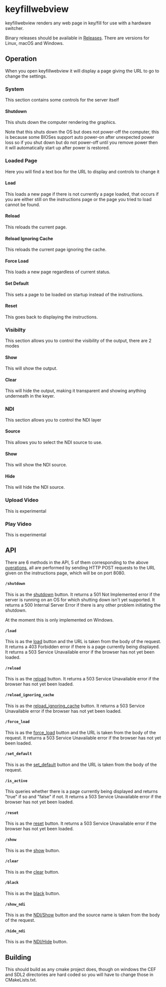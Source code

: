 # keyfillwebview

keyfillwebview renders any web page in key/fill for use with a hardware switcher.

Binary releases should be available in [Releases](https://github.com/nixCodeX/keyfillwebview/releases).
There are versions for Linux, macOS and Windows.

## Operation

When you open keyfillwebview it will display a page giving the URL to go to change the settings.

### System

This section contains some controls for the server itself

#### Shutdown

This shuts down the computer rendering the graphics.

Note that this shuts down the OS but does not power-off the computer, this is because some BIOSes support auto power-on after unexpected power loss so if you shut down but do not power-off until you remove power then it will automatically start up after power is restored.

### Loaded Page

Here you will find a text box for the URL to display and controls to change it

#### Load

This loads a new page if there is not currently a page loaded, that occurs if you are either still on the instructions page or the page you tried to load cannot be found.

#### Reload

This reloads the current page.

#### Reload Ignoring Cache

This reloads the current page ignoring the cache.

#### Force Load

This loads a new page regardless of current status.

#### Set Default

This sets a page to be loaded on startup instead of the instructions.

#### Reset

This goes back to displaying the instructions.

### Visibilty

This section allows you to control the visibility of the output, there are 2 modes

#### Show

This will show the output.

#### Clear

This will hide the output, making it transparent and showing anything underneath in the keyer.

### NDI

This section allows you to control the NDI layer

#### Source

This allows you to select the NDI source to use.

#### Show

This will show the NDI source.

#### Hide

This will hide the NDI source.

### Upload Video

This is experimental

### Play Video

This is experimental

## API

There are 6 methods in the API, 5 of them corresponding to the above [overations](#operation), all are performed by sending HTTP POST requests to the URL given on the instructions page, which will be on port 8080.

#### `/shutdown`

This is as the [shutdown](#shutdown) button.
It returns a 501 Not Implemented error if the server is running on an OS for which shutting down isn't yet supported.
It returns a 500 Internal Server Error if there is any other problem initiating the shutdown.

At the moment this is only implemented on Windows.

#### `/load`

This is as the [load](#load) button and the URL is taken from the body of the request.
It returns a 403 Forbidden error if there is a page currently being displayed.
It returns a 503 Service Unavailable error if the browser has not yet been loaded.

#### `/reload`

This is as the [reload](#reload) button.
It returns a 503 Service Unavailable error if the browser has not yet been loaded.

#### `/reload_ignoring_cache`

This is as the [reload_ignoring_cache](#reload-ignoring-cache) button.
It returns a 503 Service Unavailable error if the browser has not yet been loaded.

#### `/force_load`

This is as the [force_load](#force-load) button and the URL is taken from the body of the request.
It returns a 503 Service Unavailable error if the browser has not yet been loaded.

#### `/set_default`

This is as the [set_default](#set-default) button and the URL is taken from the body of the request.

#### `/is_active`

This queries whether there is a page currently being displayed and returns "true" if so and "false" if not.
It returns a 503 Service Unavailable error if the browser has not yet been loaded.

#### `/reset`

This is as the [reset](#reset) button.
It returns a 503 Service Unavailable error if the browser has not yet been loaded.

#### `/show`

This is as the [show](#show) button.

#### `/clear`

This is as the [clear](#clear) button.

#### `/black`

This is as the [black](#black) button.

#### `/show_ndi`

This is as the [NDI/Show](#ndi) button and the source name is taken from the body of the request.

#### `/hide_ndi`

This is as the [NDI/Hide](#hide) button.

## Building

This should build as any cmake project does, though on windows the CEF and SDL2 directories are hard coded so you will have to change those in CMakeLists.txt.
